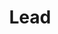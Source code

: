---
title: "Lead"
name: "abc def"
linkedin: "#"
github: "#"
image: "images/members/default.jpg"
draft: false
weight: 3
---